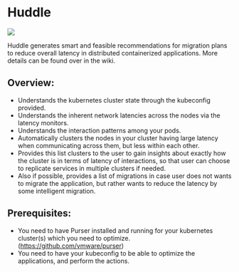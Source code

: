 # Huddle

[![](https://github.com/ybhatnagar/huddle/workflows/Java%20CI/badge.svg)](https://github.com/ybhatnagar/huddle/actions)

Huddle generates smart and feasible recommendations for migration plans to reduce overall latency in distributed containerized applications. More details can be found over in the wiki.

## Overview:
- Understands the kubernetes cluster state through the kubeconfig provided. 
- Understands the inherent network latencies across the nodes via the latency monitors.
- Understands the interaction patterns among your pods.
- Automatically clusters the nodes in your cluster having large latency when communicating across them, but less within each other.
- Provides this list clusters to the user to gain insights about exactly how the cluster is in terms of latency of interactions, so that user can choose to replicate services in multiple clusters if needed.
- Also if possible, provides a list of migrations in case user does not wants to migrate the application, but rather wants to reduce the latency by some intelligent migration.


## Prerequisites: 
- You need to have Purser installed and running for your kubernetes cluster(s) which you need to optimize. (https://github.com/vmware/purser)
- You need to have your kubeconfig to be able to optimize the applications, and perform the actions.
